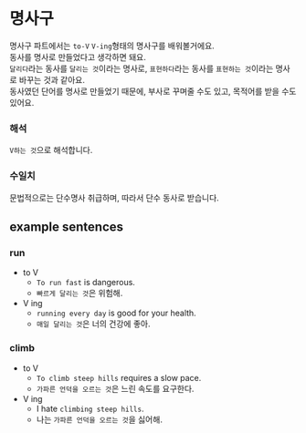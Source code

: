 # 명사구
명사구 파트에서는 `to-V` `V-ing`형태의 명사구를 배워볼거에요.<br>
동사를 명사로 만들었다고 생각하면 돼요.<br>
`달리다`라는 동사를 `달리는 것`이라는 명사로, `표현하다`라는 동사를 `표현하는 것`이라는 명사로 바꾸는 것과 같아요.<br>
동사였던 단어를 명사로 만들었기 때문에, 부사로 꾸며줄 수도 있고, 목적어를 받을 수도 있어요.
### 해석
`V하는 것`으로 해석합니다.
### 수일치
문법적으로는 단수명사 취급하며, 따라서 단수 동사로 받습니다.

## example sentences
### run
- to V
  - `To run fast` is dangerous.
  - `빠르게 달리는 것`은 위험해.
- V ing
  - `running every day` is good for your health.
  - `매일 달리는 것`은 너의 건강에 좋아.
### climb
- to V
  - `To climb steep hills` requires a slow pace.
  - `가파른 언덕을 오르는 것`은 느린 속도를 요구한다.
- V ing
  - I hate `climbing steep hills`.
  - 나는 `가파른 언덕을 오르는 것`을 싫어해.

